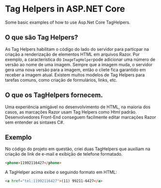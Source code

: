 # Tag Helpers in ASP.NET Core
Some basic examples of how to use Asp.Net Core TagHelpers.

## O que são Tag Helpers?
As Tag Helpers habilitam o código do lado do servidor para particpar na criação a renderização de elementos HTML em arquivos Razor. Por exemplo, a característica do `ImageTagHelper`pode adicionar uma número de versão ao nome de uma imagem. Sempre que a imagem muda, o servidor gera uma nova versão para a imagem, então o cliete fica garantido em receber a imagem atual. Existem muitos modelos de Tag Helpers para tarefas comuns, como criação de formulários, links, etc.

## O que os TagHelpers fornecem.
Uma experiência amigável no desenvolvimento de HTML, na maioria dos casos, as marcações Razor usam Tag Helpers como Html padrão. Desenvolvedores Front-End conseguem facilmente editar marcações Razor sem entender as sintaxes C#.

## Exemplo
No código do projeto em questão, criei duas TagHelpers que auxiliam na criação de link de e-mail e exibição de telefone formatado.
```html
<phone>11992116427</phone>
```

A TagHelper acima exibe o seguindo formato em HTML:
```html
<a href="tel:11992116427">(11) 99211-6427</a>
```
